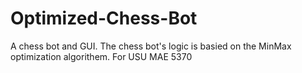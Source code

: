 # Optimized-Chess-Bot
A chess bot and GUI. The chess bot's logic is basied on the MinMax optimization algorithem. For USU MAE 5370
